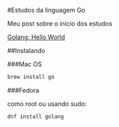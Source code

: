 #Estudos da linguagem Go

Meu post sobre o início dos estudos

[Golang: Hello World](http://romulojales.com/golang-hello-world/)

##Instalando

###Mac OS

```bash
brew install go
```

###Fedora

como root ou usando sudo:

```bash
dnf install golang
```
